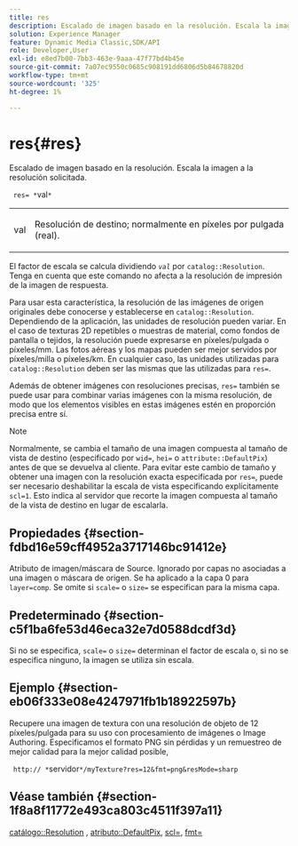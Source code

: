 ```yaml
---
title: res
description: Escalado de imagen basado en la resolución. Escala la imagen a la resolución solicitada.
solution: Experience Manager
feature: Dynamic Media Classic,SDK/API
role: Developer,User
exl-id: e8ed7b00-7bb3-463e-9aaa-47f77bd4b45e
source-git-commit: 7a07ec9550c0685c908191dd6806d5b84678820d
workflow-type: tm+mt
source-wordcount: '325'
ht-degree: 1%

---
```


# res{#res}

Escalado de imagen basado en la resolución. Escala la imagen a la resolución solicitada.

` res= *`val`*`

<table id="simpletable_E69F3709266749C4A165C90FF18FF5AA"> 
 <tr class="strow"> 
  <td class="stentry"> <p> <span class="varname"> val </span> </p> </td> 
  <td class="stentry"> <p>Resolución de destino; normalmente en píxeles por pulgada (real). </p> </td> 
 </tr> 
</table>

El factor de escala se calcula dividiendo *`val`* por `catalog::Resolution`. Tenga en cuenta que este comando no afecta a la resolución de impresión de la imagen de respuesta.

Para usar esta característica, la resolución de las imágenes de origen originales debe conocerse y establecerse en `catalog::Resolution`. Dependiendo de la aplicación, las unidades de resolución pueden variar. En el caso de texturas 2D repetibles o muestras de material, como fondos de pantalla o tejidos, la resolución puede expresarse en píxeles/pulgada o píxeles/mm. Las fotos aéreas y los mapas pueden ser mejor servidos por píxeles/milla o píxeles/km. En cualquier caso, las unidades utilizadas para `catalog::Resolution` deben ser las mismas que las utilizadas para `res=`.

Además de obtener imágenes con resoluciones precisas, `res=` también se puede usar para combinar varias imágenes con la misma resolución, de modo que los elementos visibles en estas imágenes estén en proporción precisa entre sí.

>[!NOTE]
>
>Normalmente, se cambia el tamaño de una imagen compuesta al tamaño de vista de destino (especificado por `wid=`, `hei=` o `attribute::DefaultPix`) antes de que se devuelva al cliente. Para evitar este cambio de tamaño y obtener una imagen con la resolución exacta especificada por `res=`, puede ser necesario deshabilitar la escala de vista especificando explícitamente `scl=1`. Esto indica al servidor que recorte la imagen compuesta al tamaño de la vista de destino en lugar de escalarla.

## Propiedades {#section-fdbd16e59cff4952a3717146bc91412e}

Atributo de imagen/máscara de Source. Ignorado por capas no asociadas a una imagen o máscara de origen. Se ha aplicado a la capa 0 para `layer=comp`. Se omite si `scale=` o `size=` se especifican para la misma capa.

## Predeterminado {#section-c5f1ba6fe53d46eca32e7d0588dcdf3d}

Si no se especifica, `scale=` o `size=` determinan el factor de escala o, si no se especifica ninguno, la imagen se utiliza sin escala.

## Ejemplo {#section-eb06f333e08e4247971fb1b18922597b}

Recupere una imagen de textura con una resolución de objeto de 12 píxeles/pulgada para su uso con procesamiento de imágenes o Image Authoring. Especificamos el formato PNG sin pérdidas y un remuestreo de mejor calidad para la mejor calidad posible,

` http:// *`servidor`*/myTexture?res=12&fmt=png&resMode=sharp`

## Véase también {#section-1f8a8f11772e493ca803c4511f397a11}

[catálogo::Resolution](../../../../../is-api/image-catalog/image-serving-api-ref/c-image-catalog-reference/c-image-svg-data-reference/c-image-data-reference/r-resolution-cat.md#reference-de489f5f36b64bd0831749546f8728e1) , [atributo::DefaultPix](../../../../../is-api/image-catalog/image-serving-api-ref/c-image-catalog-reference/c-attributes-reference/r-defaultpix.md#reference-996b2c22b30f4fd9b970c84063306df1), [scl=](../../../../../is-api/http-ref/image-serving-api-ref/c-http-protocol-reference/c-command-reference/r-scl.md#reference-b2a74e493d0d407e98fe350551ba3fcc), [fmt=](../../../../../is-api/http-ref/image-serving-api-ref/c-http-protocol-reference/c-command-reference/r-is-http-fmt.md#reference-cdf10043423b45ba9fe15157fb3ae37a)
